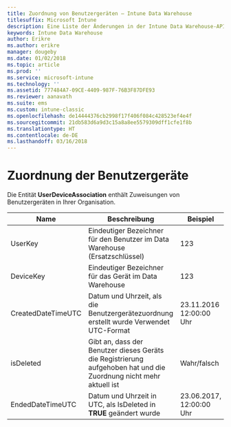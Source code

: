 ```yaml
---
title: Zuordnung von Benutzergeräten – Intune Data Warehouse
titlesuffix: Microsoft Intune
description: Eine Liste der Änderungen in der Intune Data Warehouse-API.
keywords: Intune Data Warehouse
author: Erikre
ms.author: erikre
manager: dougeby
ms.date: 01/02/2018
ms.topic: article
ms.prod: ''
ms.service: microsoft-intune
ms.technology: ''
ms.assetid: 777484A7-09CE-4409-987F-76B3F87DFE93
ms.reviewer: aanavath
ms.suite: ems
ms.custom: intune-classic
ms.openlocfilehash: de14444376cb2998f17f406f084c428523ef4e4f
ms.sourcegitcommit: 21db583d6a9d3c15a8a8ee5579309dff1cfe1f8b
ms.translationtype: HT
ms.contentlocale: de-DE
ms.lasthandoff: 03/16/2018
---
```

# <a name="user-device-association"></a>Zuordnung der Benutzergeräte

Die Entität **UserDeviceAssociation** enthält Zuweisungen von Benutzergeräten in Ihrer Organisation.

| Name               | Beschreibung                                                                                      | Beispiel                |
|--------------------|--------------------------------------------------------------------------------------------------|------------------------|
| UserKey            | Eindeutiger Bezeichner für den Benutzer im Data Warehouse (Ersatzschlüssel)                              | 123                    |
| DeviceKey          | Eindeutiger Bezeichner für das Gerät im Data Warehouse                                            | 123                    |
| CreatedDateTimeUTC | Datum und Uhrzeit, als die Benutzergerätezuordnung erstellt wurde Verwendet UTC-Format                                | 23.11.2016 12:00:00 Uhr |
| isDeleted          | Gibt an, dass der Benutzer dieses Geräts die Registrierung aufgehoben hat und die Zuordnung nicht mehr aktuell ist | Wahr/falsch             |
| EndedDateTimeUTC   | Datum und Uhrzeit in UTC, als IsDeleted in **TRUE** geändert wurde                                              | 23.06.2017, 12:00:00 Uhr |
